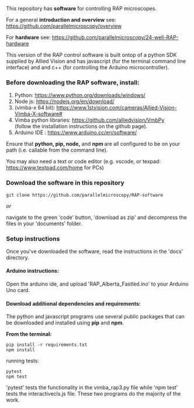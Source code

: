 This repository has **software** for controlling RAP microscopes.

For a general **introduction and overview** see: https://github.com/parallelmicroscopy/overview

For **hardware** see: https://github.com/parallelmicroscopy/24-well-RAP-hardware

This version of the RAP control software is built ontop of a python SDK supplied by Allied Vision and has javascript (for the terminal command line interface) and and c++ (for controlling the Arduino microcontroller).

### Before downloading the RAP software, install:

1) Python: https://www.python.org/downloads/windows/
2) Node js: https://nodejs.org/en/download/
3)  (vimba-x 64 bit): https://www.1stvision.com/cameras/Allied-Vision-Vimba-X-software#
4) Vimba python libraries: https://github.com/alliedvision/VmbPy
    <br>
    (follow the installation instructions on the github page).
6) Arduino IDE : https://www.arduino.cc/en/software/

Ensure that <b> python, pip, node,</b> and <b> npm </b> are all configured to be on your path (i.e. callable from the command line).

You may also need a text or code editor (e.g. vscode, or texpad: https://www.textpad.com/home for PCs)

### Download the software in this repository
```
git clone https://github.com/parallelmicroscopy/RAP-software
```
<i>or</i>

navigate to the green 'code' button, 'download as zip' and decompress the files in your 'documents' folder.

### Setup instructions

Once you've downloaded the software, read the instructions in the 'docs' directory.

#### Arduino instructions:
Open the arduino ide, and upload 'RAP_Alberta_Fastled.ino' to your Arduino Uno card.


#### Download additional dependencies and requirements:

The python and javascript programs use several public packages that can be downloaded and installed using <b>pip</b> and <b>npm</b>.

<b> From the terminal: </b>

```
pip install -r requirements.txt
npm install
```
running tests:
```
pytest
npm test
```
'pytest' tests the functionality in the vimba_rap3.py file while 'npm test' tests the interactivecls.js file. These two programs do the majority of the work.
